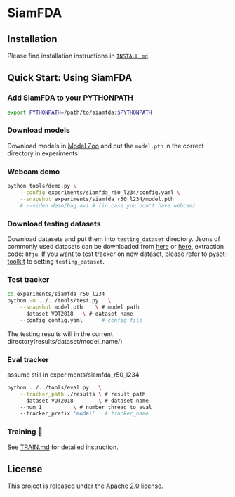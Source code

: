 # SiamFDA

## Installation

Please find installation instructions in [`INSTALL.md`](INSTALL.md).

## Quick Start: Using SiamFDA

### Add SiamFDA to your PYTHONPATH

```bash
export PYTHONPATH=/path/to/siamfda:$PYTHONPATH
```

### Download models

Download models in [Model Zoo](https://drive.google.com/file/d/1YpgOm0AD1xNhDxZa_5FNpxZYK7mrV6to/view?usp=sharing) and put the `model.pth` in the correct directory in experiments

### Webcam demo

```bash
python tools/demo.py \
    --config experiments/siamfda_r50_l234/config.yaml \
    --snapshot experiments/siamfda_r50_l234/model.pth
    # --video demo/bag.avi # (in case you don't have webcam)
```

### Download testing datasets

Download datasets and put them into `testing_dataset` directory. Jsons of commonly used datasets can be downloaded from [here](https://drive.google.com/drive/folders/10cfXjwQQBQeu48XMf2xc_W1LucpistPI) or [here](https://pan.baidu.com/s/1et_3n25ACXIkH063CCPOQQ), extraction code: `8fju`. If you want to test tracker on new dataset, please refer to [pysot-toolkit](https://github.com/StrangerZhang/pysot-toolkit) to setting `testing_dataset`. 

### Test tracker

```bash
cd experiments/siamfda_r50_l234
python -u ../../tools/test.py 	\
	--snapshot model.pth 	\ # model path
	--dataset VOT2018 	\ # dataset name
	--config config.yaml	  # config file
```

The testing results will in the current directory(results/dataset/model_name/)

### Eval tracker

assume still in experiments/siamfda_r50_l234

``` bash
python ../../tools/eval.py 	 \
	--tracker_path ./results \ # result path
	--dataset VOT2018        \ # dataset name
	--num 1 		 \ # number thread to eval
	--tracker_prefix 'model'   # tracker_name
```

###  Training :wrench:

See [TRAIN.md](TRAIN.md) for detailed instruction.

## License

This project is released under the [Apache 2.0 license](LICENSE). 
